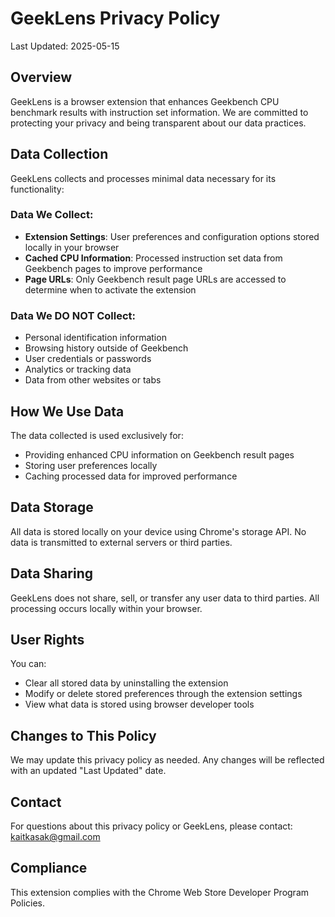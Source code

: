 # GeekLens Privacy Policy

Last Updated: 2025-05-15

## Overview

GeekLens is a browser extension that enhances Geekbench CPU benchmark results with instruction set information. We are committed to protecting your privacy and being transparent about our data practices.

## Data Collection

GeekLens collects and processes minimal data necessary for its functionality:

### Data We Collect:
- **Extension Settings**: User preferences and configuration options stored locally in your browser
- **Cached CPU Information**: Processed instruction set data from Geekbench pages to improve performance
- **Page URLs**: Only Geekbench result page URLs are accessed to determine when to activate the extension

### Data We DO NOT Collect:
- Personal identification information
- Browsing history outside of Geekbench
- User credentials or passwords
- Analytics or tracking data
- Data from other websites or tabs

## How We Use Data

The data collected is used exclusively for:
- Providing enhanced CPU information on Geekbench result pages
- Storing user preferences locally
- Caching processed data for improved performance

## Data Storage

All data is stored locally on your device using Chrome's storage API. No data is transmitted to external servers or third parties.

## Data Sharing

GeekLens does not share, sell, or transfer any user data to third parties. All processing occurs locally within your browser.

## User Rights

You can:
- Clear all stored data by uninstalling the extension
- Modify or delete stored preferences through the extension settings
- View what data is stored using browser developer tools

## Changes to This Policy

We may update this privacy policy as needed. Any changes will be reflected with an updated "Last Updated" date.

## Contact

For questions about this privacy policy or GeekLens, please contact: kaitkasak@gmail.com

## Compliance

This extension complies with the Chrome Web Store Developer Program Policies.
